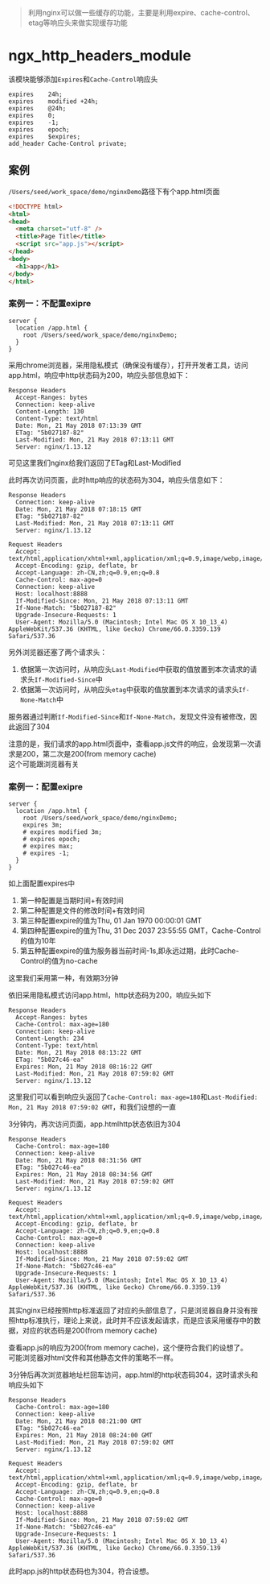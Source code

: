 > 利用nginx可以做一些缓存的功能，主要是利用expire、cache-control、etag等响应头来做实现缓存功能

# ngx_http_headers_module
该模块能够添加`Expires`和`Cache-Control`响应头
```nginx
expires    24h;
expires    modified +24h;
expires    @24h;
expires    0;
expires    -1;
expires    epoch;
expires    $expires;
add_header Cache-Control private;
```

## 案例
`/Users/seed/work_space/demo/nginxDemo`路径下有个app.html页面
```html
<!DOCTYPE html>
<html>
<head>
  <meta charset="utf-8" />
  <title>Page Title</title>
  <script src="app.js"></script>
</head>
<body>
  <h1>app</h1>
</body>
</html>
```

### 案例一：不配置exipre
```nginx
server {
  location /app.html {
    root /Users/seed/work_space/demo/nginxDemo;
  }
}
```
采用chrome浏览器，采用隐私模式（确保没有缓存），打开开发者工具，访问app.html，响应中http状态码为200，响应头部信息如下：
```
Response Headers
  Accept-Ranges: bytes
  Connection: keep-alive
  Content-Length: 130
  Content-Type: text/html
  Date: Mon, 21 May 2018 07:13:39 GMT
  ETag: "5b027187-82"
  Last-Modified: Mon, 21 May 2018 07:13:11 GMT
  Server: nginx/1.13.12
```
可见这里我们nginx给我们返回了ETag和Last-Modified

此时再次访问页面，此时http响应的状态码为304，响应头信息如下：
```
Response Headers
  Connection: keep-alive
  Date: Mon, 21 May 2018 07:18:15 GMT
  ETag: "5b027187-82"
  Last-Modified: Mon, 21 May 2018 07:13:11 GMT
  Server: nginx/1.13.12

Request Headers
  Accept: text/html,application/xhtml+xml,application/xml;q=0.9,image/webp,image/apng,*/*;q=0.8
  Accept-Encoding: gzip, deflate, br
  Accept-Language: zh-CN,zh;q=0.9,en;q=0.8
  Cache-Control: max-age=0
  Connection: keep-alive
  Host: localhost:8888
  If-Modified-Since: Mon, 21 May 2018 07:13:11 GMT
  If-None-Match: "5b027187-82"
  Upgrade-Insecure-Requests: 1
  User-Agent: Mozilla/5.0 (Macintosh; Intel Mac OS X 10_13_4) AppleWebKit/537.36 (KHTML, like Gecko) Chrome/66.0.3359.139 Safari/537.36
```

另外浏览器还塞了两个请求头：  
1. 依据第一次访问时，从响应头`Last-Modified`中获取的值放置到本次请求的请求头`If-Modified-Since`中
2. 依据第一次访问时，从响应头`etag`中获取的值放置到本次请求的请求头`If-None-Match`中

服务器通过判断`If-Modified-Since`和`If-None-Match`，发现文件没有被修改，因此返回了304

注意的是，我们请求的app.html页面中，查看app.js文件的响应，会发现第一次请求是200，第二次是200(from memory cache)  
这个可能跟浏览器有关

### 案例一：配置exipre
```nginx
server {
  location /app.html {
    root /Users/seed/work_space/demo/nginxDemo;
    expires 3m;
    # expires modified 3m;
    # expires epoch;
    # expires max;
    # expires -1;
  }
}
```
如上面配置expires中  
1. 第一种配置是当期时间+有效时间
2. 第二种配置是文件的修改时间+有效时间
3. 第三种配置expire的值为Thu, 01 Jan 1970 00:00:01 GMT
4. 第四种配置expire的值为Thu, 31 Dec 2037 23:55:55 GMT，Cache-Control的值为10年
4. 第五种配置expire的值为服务器当前时间-1s,即永远过期，此时Cache-Control的值为no-cache

这里我们采用第一种，有效期3分钟

依旧采用隐私模式访问app.html，http状态码为200，响应头如下
```
Response Headers
  Accept-Ranges: bytes
  Cache-Control: max-age=180
  Connection: keep-alive
  Content-Length: 234
  Content-Type: text/html
  Date: Mon, 21 May 2018 08:13:22 GMT
  ETag: "5b027c46-ea"
  Expires: Mon, 21 May 2018 08:16:22 GMT
  Last-Modified: Mon, 21 May 2018 07:59:02 GMT
  Server: nginx/1.13.12
```
这里我们可以看到响应头返回了`Cache-Control: max-age=180`和`Last-Modified: Mon, 21 May 2018 07:59:02 GMT`，和我们设想的一直

3分钟内，再次访问页面，app.htmlhttp状态依旧为304
```
Response Headers
  Cache-Control: max-age=180
  Connection: keep-alive
  Date: Mon, 21 May 2018 08:31:56 GMT
  ETag: "5b027c46-ea"
  Expires: Mon, 21 May 2018 08:34:56 GMT
  Last-Modified: Mon, 21 May 2018 07:59:02 GMT
  Server: nginx/1.13.12

Request Headers
  Accept: text/html,application/xhtml+xml,application/xml;q=0.9,image/webp,image/apng,*/*;q=0.8
  Accept-Encoding: gzip, deflate, br
  Accept-Language: zh-CN,zh;q=0.9,en;q=0.8
  Cache-Control: max-age=0
  Connection: keep-alive
  Host: localhost:8888
  If-Modified-Since: Mon, 21 May 2018 07:59:02 GMT
  If-None-Match: "5b027c46-ea"
  Upgrade-Insecure-Requests: 1
  User-Agent: Mozilla/5.0 (Macintosh; Intel Mac OS X 10_13_4) AppleWebKit/537.36 (KHTML, like Gecko) Chrome/66.0.3359.139 Safari/537.36
```
其实nginx已经按照http标准返回了对应的头部信息了，只是浏览器自身并没有按照http标准执行，理论上来说，此时并不应该发起请求，而是应该采用缓存中的数据，对应的状态码是200(from memory cache)

查看app.js的响应为200(from memory cache)，这个便符合我们的设想了。  
可能浏览器对html文件和其他静态文件的策略不一样。

3分钟后再次浏览器地址栏回车访问，app.html的http状态码304，这时请求头和响应头如下
```
Response Headers
  Cache-Control: max-age=180
  Connection: keep-alive
  Date: Mon, 21 May 2018 08:21:00 GMT
  ETag: "5b027c46-ea"
  Expires: Mon, 21 May 2018 08:24:00 GMT
  Last-Modified: Mon, 21 May 2018 07:59:02 GMT
  Server: nginx/1.13.12

Request Headers
  Accept: text/html,application/xhtml+xml,application/xml;q=0.9,image/webp,image/apng,*/*;q=0.8
  Accept-Encoding: gzip, deflate, br
  Accept-Language: zh-CN,zh;q=0.9,en;q=0.8
  Cache-Control: max-age=0
  Connection: keep-alive
  Host: localhost:8888
  If-Modified-Since: Mon, 21 May 2018 07:59:02 GMT
  If-None-Match: "5b027c46-ea"
  Upgrade-Insecure-Requests: 1
  User-Agent: Mozilla/5.0 (Macintosh; Intel Mac OS X 10_13_4) AppleWebKit/537.36 (KHTML, like Gecko) Chrome/66.0.3359.139 Safari/537.36
```

此时app.js的http状态码也为304，符合设想。